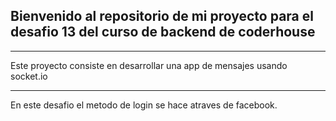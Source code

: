 ## Bienvenido al repositorio de mi proyecto para el desafio 13 del curso de backend de coderhouse

------------
Este proyecto consiste en desarrollar una app de mensajes usando socket.io

------------
En este desafio el metodo de login se hace atraves de facebook.

<!-- Para este desafio se hizo uso de fork para generar un subproceso el cual ayuda a evitar una ruta bloqueante. -->



